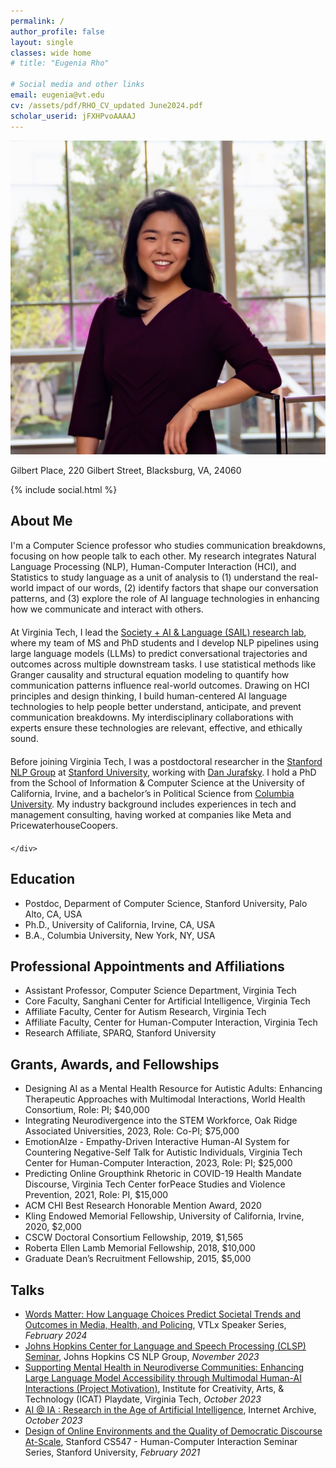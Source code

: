 ```yaml
---
permalink: /
author_profile: false
layout: single
classes: wide home
# title: "Eugenia Rho"

# Social media and other links
email: eugenia@vt.edu
cv: /assets/pdf/RHO_CV_updated June2024.pdf
scholar_userid: jFXHPvoAAAAJ
---
```


<div class='rho-profile-header'>
    <div class='rho-profile-img'>
        <img src='/assets/images/team/Eugenia_headshot-2.png' alt='Eugenia Rho Professional Headshot'/>
        <p>Gilbert Place, 220 Gilbert Street, Blacksburg, VA, 24060</p>
        {% include social.html %}
    </div>
    <div class='rho-profile-header-text'>
    <h2>About Me</h2>

  <p style="margin-bottom: 20px;">I'm a Computer Science professor who studies communication breakdowns, focusing on how people talk to each other. My research integrates Natural Language Processing (NLP), Human-Computer Interaction (HCI), and Statistics to study language as a unit of analysis to (1) understand the real-world impact of our words, (2) identify factors that shape our conversation patterns, and (3) explore the role of AI language technologies in enhancing how we communicate and interact with others.</p>

<p style="margin-bottom: 20px;">At Virginia Tech, I lead the <a href="https://eugeniarho.com/sail/" target="_blank">Society + AI & Language (SAIL) research lab</a>, where my team of MS and PhD students and I develop NLP pipelines using large language models (LLMs) to predict conversational trajectories and outcomes across multiple downstream tasks. I use statistical methods like Granger causality and structural equation modeling to quantify how communication patterns influence real-world outcomes. Drawing on HCI principles and design thinking, I build human-centered AI language technologies to help people better understand, anticipate, and prevent communication breakdowns. My interdisciplinary collaborations with experts ensure these technologies are relevant, effective, and ethically sound.</p>

<p style="margin-bottom: 20px;">Before joining Virginia Tech, I was a postdoctoral researcher in the <a href="https://nlp.stanford.edu/people/" target="_blank">Stanford NLP Group</a> at <a href="https://www.cs.stanford.edu/about" target="_blank">Stanford University</a>, working with <a href="https://web.stanford.edu/~jurafsky/" target="_blank">Dan Jurafsky</a>. I hold a PhD from the School of Information & Computer Science at the University of California, Irvine, and a bachelor’s in Political Science from <a href="https://www.college.columbia.edu/" target="_blank">Columbia University</a>. My industry background includes experiences in tech and management consulting, having worked at companies like Meta and PricewaterhouseCoopers.</p>



   
    
    </div>
</div>

## Education

- Postdoc, Deparment of Computer Science, Stanford University, Palo Alto, CA, USA
- Ph.D., University of California, Irvine, CA, USA
- B.A., Columbia University, New York, NY, USA


## Professional Appointments and Affiliations

- Assistant Professor, Computer Science Department, Virginia Tech  
- Core Faculty, Sanghani Center for Artificial Intelligence, Virginia Tech
- Affiliate Faculty, Center for Autism Research, Virginia Tech
- Affiliate Faculty, Center for Human-Computer Interaction, Virginia Tech
- Research Affiliate, SPARQ, Stanford University



## Grants, Awards, and Fellowships  

- Designing AI as a Mental Health Resource for Autistic Adults: Enhancing Therapeutic Approaches with Multimodal Interactions, World Health Consortium, Role: PI; $40,000
- Integrating Neurodivergence into the STEM Workforce, Oak Ridge Associated Universities, 2023, Role: Co-PI; $75,000
- EmotionAIze - Empathy-Driven Interactive Human-AI System for Countering Negative-Self Talk for Autistic Individuals, Virginia Tech Center for Human-Computer Interaction, 2023, Role: PI; $25,000  
- Predicting Online Groupthink Rhetoric in COVID-19 Health Mandate Discourse, Virginia Tech Center forPeace Studies and Violence Prevention, 2021, Role: PI, $15,000
- ACM CHI Best Research Honorable Mention Award, 2020  
- Kling Endowed Memorial Fellowship, University of California, Irvine, 2020, $2,000
- CSCW Doctoral Consortium Fellowship, 2019, $1,565
- Roberta Ellen Lamb Memorial Fellowship, 2018, $10,000
- Graduate Dean’s Recruitment Fellowship, 2015, $5,000

## Talks

- [Words Matter: How Language Choices Predict Societal Trends and Outcomes in Media, Health, and Policing](/assets/pdf/VTLxSpeakerSeries.pdf), VTLx Speaker Series, *February 2024*
- [Johns Hopkins Center for Language and Speech Processing (CLSP) Seminar](https://www.youtube.com/watch?v=f4JsKcrpsaM), Johns Hopkins CS NLP Group, *November 2023*
- [Supporting Mental Health in Neurodiverse Communities: Enhancing Large Language Model Accessibility through Multimodal Human-AI Interactions (Project Motivation)](https://www.canva.com/design/DAFfWKiWyqg/at0rTi5-ddcTEm2c7IX1hQ/view?utm_content=DAFfWKiWyqg&utm_campaign=share_your_design&utm_medium=link&utm_source=shareyourdesignpanel), Institute for Creativity, Arts, & Technology (ICAT) Playdate, Virginia Tech, *October 2023* 
- [AI @ IA : Research in the Age of Artificial Intelligence](https://blog.archive.org/event/ai-ia-research-in-the-age-of-artificial-intelligence/), Internet Archive, *October 2023*
- [Design of Online Environments and the Quality of Democratic Discourse At-Scale](https://www.youtube.com/watch?v=HFHLxzaNYBM&t=452s), Stanford CS547 - Human-Computer Interaction Seminar Series, Stanford University, *February 2021*

